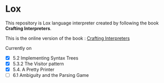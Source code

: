 # Lox
This repository is Lox language interpreter created by following the book **Crafting Interpreters**.

This is the online version of the book : [Crafting Interpreters](https://craftinginterpreters.com/contents.html 
"Crafting Interpreters")


Currently on 
- [x] 5.2 Implementing Syntax Trees
- [x] 5.3.2 The Visitor pattern
- [x] 5.4. A Pretty Printer
- [ ] 6.1 Ambiguity and the Parsing Game
